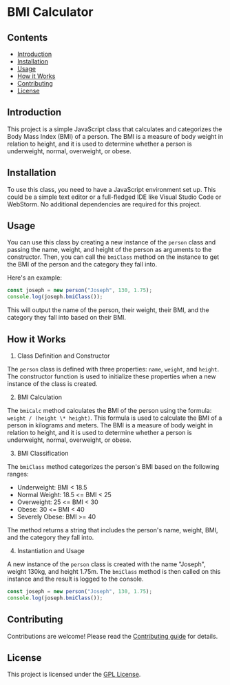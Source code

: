 # BMI Calculator

## Contents

- [Introduction](#introduction)
- [Installation](#installation)
- [Usage](#usage)
- [How it Works](#how-it-works)
- [Contributing](#contributing)
- [License](#license)

## Introduction

This project is a simple JavaScript class that calculates and categorizes the Body Mass Index (BMI) of a person. The BMI is a measure of body weight in relation to height, and it is used to determine whether a person is underweight, normal, overweight, or obese.

## Installation

To use this class, you need to have a JavaScript environment set up. This could be a simple text editor or a full-fledged IDE like Visual Studio Code or WebStorm. No additional dependencies are required for this project.

## Usage

You can use this class by creating a new instance of the `person` class and passing the name, weight, and height of the person as arguments to the constructor. Then, you can call the `bmiClass` method on the instance to get the BMI of the person and the category they fall into.

Here's an example:

```javascript
const joseph = new person("Joseph", 130, 1.75);
console.log(joseph.bmiClass());
```

This will output the name of the person, their weight, their BMI, and the category they fall into based on their BMI.

## How it Works

1. Class Definition and Constructor

The `person` class is defined with three properties: `name`, `weight`, and `height`. The constructor function is used to initialize these properties when a new instance of the class is created.

2. BMI Calculation

The `bmiCalc` method calculates the BMI of the person using the formula: `weight / (height \* height)`. This formula is used to calculate the BMI of a person in kilograms and meters. The BMI is a measure of body weight in relation to height, and it is used to determine whether a person is underweight, normal, overweight, or obese.

3. BMI Classification

The `bmiClass` method categorizes the person's BMI based on the following ranges:

- Underweight: BMI < 18.5
- Normal Weight: 18.5 <= BMI < 25
- Overweight: 25 <= BMI < 30
- Obese: 30 <= BMI < 40
- Severely Obese: BMI >= 40

The method returns a string that includes the person's name, weight, BMI, and the category they fall into.

4. Instantiation and Usage

A new instance of the `person` class is created with the name "Joseph", weight 130kg, and height 1.75m. The `bmiClass` method is then called on this instance and the result is logged to the console.

```javascript
const joseph = new person("Joseph", 130, 1.75);
console.log(joseph.bmiClass());
```

## Contributing

Contributions are welcome! Please read the [Contributing guide](https://github.com/github/docs/blob/main/content/get-started/quickstart/create-a-repo.md) for details.

## License

This project is licensed under the [GPL License](https://choosealicense.com/licenses/gpl-3.0/).
